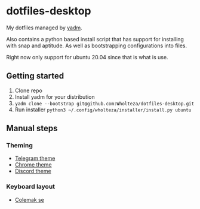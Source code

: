 # dotfiles-desktop
My dotfiles managed by [yadm](https://yadm.io/).

Also contains a python based install script that has support for installing with snap and aptitude. As well as bootstrapping configurations into files.

Right now only support for ubuntu 20.04 since that is what is use.

## Getting started
1. Clone repo
1. Install yadm for your distribution
1. `yadm clone --bootstrap git@github.com:Wholteza/dotfiles-desktop.git`
1. Run installer `python3 ~/.config/wholteza/installer/install.py ubuntu`

## Manual steps
### Theming
- [Telegram theme](https://github.com/noaccOS/telegram-nord-theme)
- [Chrome theme](https://chrome.google.com/webstore/detail/nord/abehfkkfjlplnjadfcjiflnejblfmmpj)
- [Discord theme](https://github.com/orblazer/discord-nordic)

### Keyboard layout
- [Colemak se](https://github.com/motform/colemak-se)

